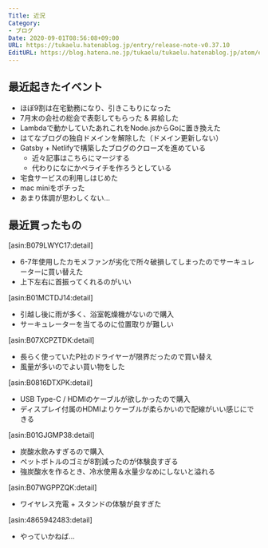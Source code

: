```yaml
---
Title: 近況
Category:
- ブログ
Date: 2020-09-01T08:56:08+09:00
URL: https://tukaelu.hatenablog.jp/entry/release-note-v0.37.10
EditURL: https://blog.hatena.ne.jp/tukaelu/tukaelu.hatenablog.jp/atom/entry/26006613622370182
---
```


## 最近起きたイベント
* ほぼ9割は在宅勤務になり、引きこもりになった
* 7月末の会社の総会で表彰してもらった & 昇給した
* Lambdaで動かしていたあれこれをNode.jsからGoに置き換えた
* はてなブログの独自ドメインを解除した（ドメイン更新しない）
* Gatsby + Netlifyで構築したブログのクローズを進めている
  * 近々記事はこちらにマージする
  * 代わりになにかペライチを作ろうとしている
* 宅食サービスの利用しはじめた
* mac miniをポチった
* あまり体調が思わしくない…


## 最近買ったもの

[asin:B079LWYC17:detail]

* 6-7年使用したカモメファンが劣化で所々破損してしまったのでサーキュレーターに買い替えた
* 上下左右に首振ってくれるのがいい

[asin:B01MCTDJ14:detail]

* 引越し後に雨が多く、浴室乾燥機がないので購入
* サーキュレーターを当てるのに位置取りが難しい

[asin:B07XCPZTDK:detail]

* 長らく使っていたP社のドライヤーが限界だったので買い替え
* 風量が多いのでよい買い物をした

[asin:B0816DTXPK:detail]

* USB Type-C / HDMIのケーブルが欲しかったので購入
* ディスプレイ付属のHDMIよりケーブルが柔らかいので配線がいい感じにできる

[asin:B01GJGMP38:detail]

* 炭酸水飲みすぎるので購入
* ペットボトルのゴミが8割減ったのが体験良すぎる
* 強炭酸水を作るとき、冷水使用＆水量少なめにしないと溢れる

[asin:B07WGPPZQK:detail]

* ワイヤレス充電 + スタンドの体験が良すぎた

[asin:4865942483:detail]

* やっていかねば…

